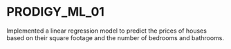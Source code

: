 # PRODIGY_ML_01
 Implemented a linear regression model to predict the prices of houses based on their square footage and the number of bedrooms and bathrooms.
